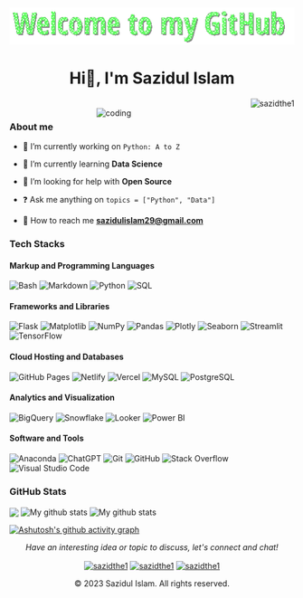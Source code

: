 <div align="center">
    <img src="https://github.com/sazidthe1/sazidthe1/blob/main/welcome1.gif" alt="Welcome to my GitHub">
</div>

<h1 align="center">Hi👋, I'm Sazidul Islam </h1>

<img align="right" src="https://komarev.com/ghpvc/?username=sazidthe1&label=Profile%20views&color=00A28C&style=flat" alt="sazidthe1"/>
<br>
<img align="right" alt="coding" src="https://c.tenor.com/NOYF3f82b_gAAAAC/programmer.gif" width="350" />


### About me

- 📌 I’m currently working on ``` Python: A to Z ```

- 🧠 I’m currently learning **Data Science**

- 🤝 I’m looking for help with **Open Source**

- ❓ Ask me anything on ``` topics = ["Python", "Data"] ```

- 📧 How to reach me **sazidulislam29@gmail.com**

   
### Tech Stacks
  <!-- Some badges are from https://github.com/Ileriayo/markdown-badges -->

  <h4>Markup and Programming Languages</h4>

  <p>
      <img alt="Bash" src="https://img.shields.io/badge/Bash-121011.svg?logo=gnu-bash&logoColor=white">
      <img alt="Markdown" src="https://img.shields.io/badge/Markdown-000000.svg?logo=markdown&logoColor=white">
      <img alt="Python" src="https://img.shields.io/badge/Python-14354C.svg?logo=python&logoColor=white">
      <img alt="SQL" src="https://custom-icon-badges.demolab.com/badge/SQL-025E8C.svg?logo=database&logoColor=white"> 
  </p>

  <h4>Frameworks and Libraries</h4>

  <p>
      <img alt="Flask" src="https://img.shields.io/badge/Flask-000000.svg?logo=flask&logoColor=white">
      <img alt="Matplotlib" src="https://img.shields.io/badge/Matplotlib-377EB8.svg?logo=matplotlib&logoColor=white">
      <img alt="NumPy" src="https://img.shields.io/badge/Numpy-013243.svg?logo=numpy&logoColor=white">
      <img alt="Pandas" src="https://img.shields.io/badge/Pandas-150458.svg?logo=pandas&logoColor=white">
      <img alt="Plotly" src="https://img.shields.io/badge/Plotly-3F4F75.svg?logo=plotly&logoColor=white">
      <img alt="Seaborn" src="https://img.shields.io/badge/Seaborn-388E3C.svg?logo=seaborn&logoColor=white">
      <img alt="Streamlit" src="https://img.shields.io/badge/Streamlit-FF4B4B.svg?logo=streamlit&logoColor=white">
      <img alt="TensorFlow" src="https://img.shields.io/badge/TensorFlow-FF6F00.svg?logo=TensorFlow&logoColor=white">
  </p>

  <h4>Cloud Hosting and Databases</h4>

  <p>
      <img alt="GitHub Pages" src="https://img.shields.io/badge/GitHub_Pages-181717.svg?logo=github&logoColor=white">
      <img alt="Netlify" src="https://img.shields.io/badge/Netlify-00C7B7.svg?logo=netlify&logoColor=white">
      <img alt="Vercel" src="https://img.shields.io/badge/Vercel-000000.svg?logo=vercel&logoColor=white">
      <img alt="MySQL" src="https://img.shields.io/badge/MySQL-f29111.svg?logo=mysql&logoColor=seablue">
      <img alt="PostgreSQL" src="https://img.shields.io/badge/PostgreSQL-316192.svg?logo=postgresql&logoColor=white">
  </p>

<h4>Analytics and Visualization</h4>

  <p>
      <img alt="BigQuery" src="https://img.shields.io/badge/BigQuery-4285F4.svg?logo=google-cloud&logoColor=white">
      <img alt="Snowflake" src="https://img.shields.io/badge/Snowflake-025F6D.svg?logo=snowflake&logoColor=white">
      <img alt="Looker" src="https://img.shields.io/badge/Looker-00AEF9.svg?logo=looker&logoColor=white">
      <img alt="Power BI" src="https://img.shields.io/badge/Power_BI-F2C811.svg?logo=powerbi&logoColor=white">
   </p>

  <h4>Software and Tools</h4>

  <p>
      <img alt="Anaconda" src="https://img.shields.io/badge/Anaconda-44903d.svg?logo=anaconda&logoColor=white">
      <img alt="ChatGPT" src="https://img.shields.io/badge/ChatGPT-00A67E.svg?logo=openai&logoColor=white&color=00A67E">
      <img alt="Git" src="https://img.shields.io/badge/Git-F05033.svg?logo=git&logoColor=white">
      <img alt="GitHub" src="https://img.shields.io/badge/GitHub-181717.svg?logo=github&logoColor=white">
      <img alt="Stack Overflow" src="https://img.shields.io/badge/-Stack%20Overflow-FE7A16?logo=stack-overflow&logoColor=white">
      <img alt="Visual Studio Code" src="https://img.shields.io/badge/Visual%20Studio%20Code-0078d7.svg?logo=visual-studio-code&logoColor=white">
  </p>

    
### GitHub Stats

<img align="center" src="https://github-readme-stats.vercel.app/api/top-langs/?username=sazidthe1&layout=compact&theme=cobalt&hide_border=true" />

<img align="center" src="https://github-readme-stats.vercel.app/api?username=sazidthe1&show_icons=true&include_all_commits=true&theme=cobalt&hide_border=true" alt="My github stats" /> 

<img align="center" src="https://github-readme-streak-stats.herokuapp.com?user=sazidthe1&theme=vue-dark&hide_border=true&date_format=M%20j%5B%2C%20Y%5D" alt="My github stats" />

[![Ashutosh's github activity graph](https://github-readme-activity-graph.vercel.app/graph?username=sazidthe1&bg_color=e0ebf1&color=4c689e&line=4c9e61&point=403d3d&area=true&hide_border=true)](https://github.com/ashutosh00710/github-readme-activity-graph)

</details>

<p align="center">
  <i>Have an interesting idea or topic to discuss, let's connect and chat!</i>
  <p align="center">
<a href="https://twitter.com/sazidthe1" target="blank"><img align="center" src="https://raw.githubusercontent.com/rahuldkjain/github-profile-readme-generator/master/src/images/icons/Social/twitter.svg" alt="sazidthe1" height="30" width="40" /></a>
<a href="https://linkedin.com/in/sazidthe1" target="blank"><img align="center" src="https://raw.githubusercontent.com/rahuldkjain/github-profile-readme-generator/master/src/images/icons/Social/linked-in-alt.svg" alt="sazidthe1" height="30" width="40" /></a>
<a href="https://discord.com/channels/@sazidthe1" target="blank"><img align="center" src="https://raw.githubusercontent.com/rahuldkjain/github-profile-readme-generator/master/src/images/icons/Social/discord.svg" alt="sazidthe1" height="50" width="40" /></a>
  

<p align="center"> © 2023 Sazidul Islam. All rights reserved.</p>

